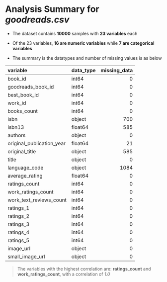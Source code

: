 # Analysis Summary for _goodreads.csv_

* The dataset contains **10000** samples with **23 variables** each

* Of the 23 variables, **16 are numeric variables** while **7 are categorical variables** 

* The summary is the datatypes and number of missing values is as below

| variable                  | data_type   |   missing_data |
|:--------------------------|:------------|---------------:|
| book_id                   | int64       |              0 |
| goodreads_book_id         | int64       |              0 |
| best_book_id              | int64       |              0 |
| work_id                   | int64       |              0 |
| books_count               | int64       |              0 |
| isbn                      | object      |            700 |
| isbn13                    | float64     |            585 |
| authors                   | object      |              0 |
| original_publication_year | float64     |             21 |
| original_title            | object      |            585 |
| title                     | object      |              0 |
| language_code             | object      |           1084 |
| average_rating            | float64     |              0 |
| ratings_count             | int64       |              0 |
| work_ratings_count        | int64       |              0 |
| work_text_reviews_count   | int64       |              0 |
| ratings_1                 | int64       |              0 |
| ratings_2                 | int64       |              0 |
| ratings_3                 | int64       |              0 |
| ratings_4                 | int64       |              0 |
| ratings_5                 | int64       |              0 |
| image_url                 | object      |              0 |
| small_image_url           | object      |              0 |

 > The variables with the highest correlation are: **ratings_count** and **work_ratings_count**, with a correlation of _1.0_

